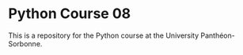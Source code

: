 # Python Course 08

This is a repository for the Python course at the University Panthéon-Sorbonne.
